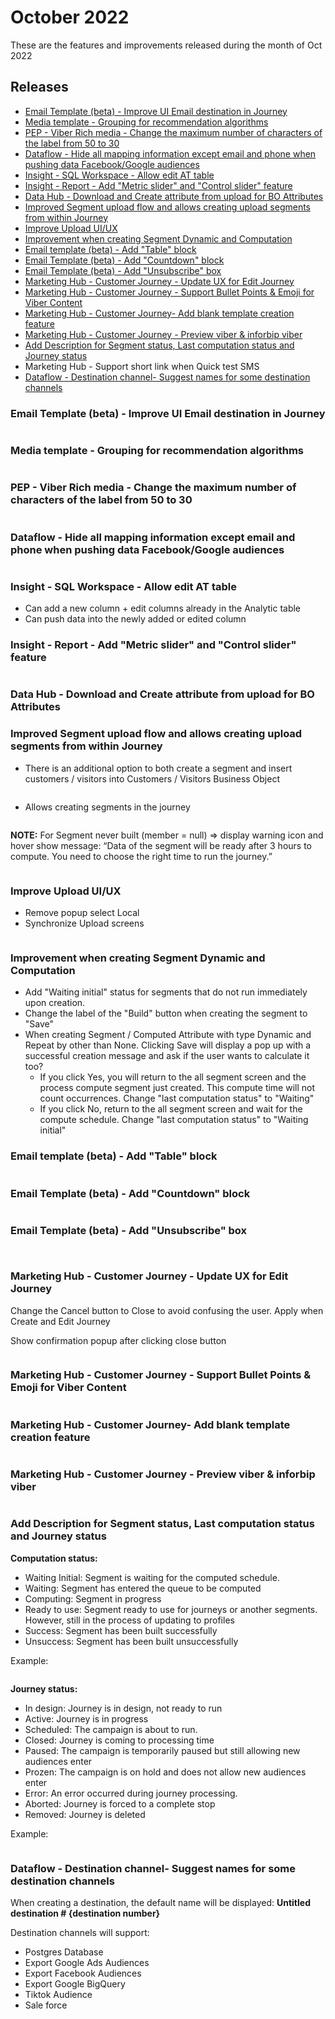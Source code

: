 # October 2022

These are the features and improvements released during the month of Oct 2022

## Releases

* [Email Template (beta) - Improve UI Email destination in Journey](october-2022.md#email-template-beta-improve-ui-email-destination-in-journey)
* [Media template - Grouping for recommendation algorithms](october-2022.md#media-template-grouping-for-recommendation-algorithms)
* [PEP - Viber Rich media -  Change the maximum number of characters of the label from 50 to 30](october-2022.md#pep-viber-rich-media-change-the-maximum-number-of-characters-of-the-label-from-50-to-30)
* [Dataflow - Hide all mapping information except email and phone when pushing data Facebook/Google audiences](october-2022.md#dataflow-hide-all-mapping-information-except-email-and-phone-when-pushing-data-facebook-google-audie)
* [Insight - SQL Workspace - Allow edit AT table](october-2022.md#insight-sqlworkspace-allow-edit-at-table)
* [Insight - Report - Add "Metric slider" and "Control slider" feature](october-2022.md#add-metric-slider-and-control-slider-feature)
* [Data Hub - Download and Create attribute from upload for BO Attributes](october-2022.md#data-hub-download-and-create-attribute-from-upload-for-bo-attributes)
* [Improved Segment upload flow and allows creating upload segments from within Journey](october-2022.md#improved-segment-upload-flow-and-allows-creating-upload-segments-from-within-journey)
* [Improve Upload UI/UX](october-2022.md#improve-upload-ui-ux)
* [Improvement when creating Segment Dynamic and Computation](october-2022.md#improvement-when-creating-segment-dynamic-and-computation)
* [Email template (beta) - Add "Table" block](october-2022.md#email-template-beta-add-table-block)
* [Email Template (beta) - Add "Countdown" block](october-2022.md#email-template-beta-add-countdown-block)
* [Email Template (beta) - Add "Unsubscribe" box](october-2022.md#email-template-beta-add-unsubscribe-box)
* [Marketing Hub - Customer Journey - Update UX for Edit Journey](october-2022.md#marketing-hub-customer-journey-update-ux-for-edit-journey)
* [Marketing Hub - Customer Journey - Support Bullet Points & Emoji for Viber Content](october-2022.md#marketing-hub-customer-journey-support-bullet-points-and-emoji-for-viber-content)
* [Marketing Hub - Customer Journey- Add blank template creation feature](october-2022.md#marketing-hub-customer-journey-add-blank-template)
* [Marketing Hub - Customer Journey - Preview viber & inforbip viber](october-2022.md#marketing-hub-customer-journey-preview-viber-and-inforbip-viber)
* [Add Description for Segment status, Last computation status and Journey status](october-2022.md#add-description-for-segment-status-last-computation-status-and-journey-status)
* Marketing Hub - Support short link when Quick test SMS
* [Dataflow - Destination channel- Suggest names for some destination channels](october-2022.md#dataflow-destination-channel-suggest-names-for-some-destination-channels)

### Email Template (beta) - Improve UI Email destination in Journey

<figure><img src="../../../.gitbook/assets/image (642).png" alt=""><figcaption></figcaption></figure>

### Media template - Grouping for recommendation algorithms

<figure><img src="../../../.gitbook/assets/image (1746).png" alt=""><figcaption></figcaption></figure>

### PEP - Viber Rich media -  Change the maximum number of characters of the label from 50 to 30

<figure><img src="../../../.gitbook/assets/image (680).png" alt=""><figcaption></figcaption></figure>

### Dataflow - Hide all mapping information except email and phone when pushing data Facebook/Google audiences

<figure><img src="../../../.gitbook/assets/image (991).png" alt=""><figcaption></figcaption></figure>

### Insight - SQL Workspace - Allow edit AT table

* Can add a new column + edit columns already in the Analytic table
* Can push data into the newly added or edited column

### Insight - Report - Add "Metric slider" and "Control slider" feature

<figure><img src="../../../.gitbook/assets/image (2105).png" alt=""><figcaption></figcaption></figure>



### Data Hub - Download and Create attribute from upload for BO Attributes

### Improved Segment upload flow and allows creating upload segments from within Journey

* There is an additional option to both create a segment and insert customers / visitors into Customers / Visitors Business Object

<figure><img src="../../../.gitbook/assets/image (2505).png" alt=""><figcaption></figcaption></figure>

* Allows creating segments in the journey

<figure><img src="../../../.gitbook/assets/image (1838).png" alt=""><figcaption></figcaption></figure>

**NOTE:** For Segment never built (member = null) => display warning icon and hover show message: “Data of the segment will be ready after 3 hours to compute. You need to choose the right time to run the journey.”

<figure><img src="../../../.gitbook/assets/image (2433).png" alt=""><figcaption></figcaption></figure>



### Improve Upload UI/UX

* Remove popup select Local
* Synchronize Upload screens

<figure><img src="../../../.gitbook/assets/image (1659).png" alt=""><figcaption></figcaption></figure>

### Improvement when creating Segment Dynamic and Computation

* Add "Waiting initial" status for segments that do not run immediately upon creation.
* Change the label of the "Build" button when creating the segment to "Save"
* When creating Segment / Computed Attribute with type Dynamic and Repeat by other than None. Clicking Save will display a pop up with a successful creation message and ask if the user wants to calculate it too?&#x20;
  * If you click Yes, you will return to the all segment screen and the process compute segment just created. This compute time will not count occurrences. Change "last computation status" to "Waiting"
  * If you click No, return to the all segment screen and wait for the compute schedule. Change "last computation status" to "Waiting initial"

### Email template (beta) - Add "Table" block

<figure><img src="../../../.gitbook/assets/image (430).png" alt=""><figcaption></figcaption></figure>

### Email Template (beta) - Add "Countdown" block

<figure><img src="../../../.gitbook/assets/image (1308).png" alt=""><figcaption></figcaption></figure>

### Email Template (beta) - Add "Unsubscribe" box

<figure><img src="../../../.gitbook/assets/image (2204).png" alt=""><figcaption></figcaption></figure>

<figure><img src="../../../.gitbook/assets/image (438).png" alt=""><figcaption></figcaption></figure>

### Marketing Hub - Customer Journey - Update UX for Edit Journey

Change the Cancel button to Close to avoid confusing the user. Apply when Create and Edit Journey

Show confirmation popup after clicking close button

<figure><img src="../../../.gitbook/assets/image (2394).png" alt=""><figcaption></figcaption></figure>

### Marketing Hub - Customer Journey - Support Bullet Points & Emoji for Viber Content

<figure><img src="../../../.gitbook/assets/image (2314).png" alt=""><figcaption></figcaption></figure>

### Marketing Hub - Customer Journey- Add blank template creation feature

<figure><img src="../../../.gitbook/assets/image (2499).png" alt=""><figcaption></figcaption></figure>

### Marketing Hub - Customer Journey - Preview viber & inforbip viber

<figure><img src="../../../.gitbook/assets/image (806).png" alt=""><figcaption></figcaption></figure>

### Add Description for Segment status, Last computation status and Journey status

**Computation status:**

* Waiting Initial: Segment is waiting for the computed schedule.
* Waiting: Segment has entered the queue to be computed
* Computing: Segment in progress
* Ready to use: Segment ready to use for journeys or another segments. However, still in the process of updating to profiles
* Success: Segment has been built successfully
* Unsuccess: Segment has been built unsuccessfully

Example:

<figure><img src="../../../.gitbook/assets/image (1833).png" alt=""><figcaption></figcaption></figure>

**Journey status:**

* In design: Journey is in design, not ready to run
* Active: Journey is in progress
* Scheduled: The campaign is about to run.
* Closed: Journey is coming to processing time
* Paused: The campaign is temporarily paused but still allowing new audiences enter
* Prozen: The campaign is on hold and does not allow new audiences enter
* Error: An error occurred during journey processing.
* Aborted: Journey is forced to a complete stop
* Removed: Journey is deleted

Example:

<figure><img src="../../../.gitbook/assets/image (2098).png" alt=""><figcaption></figcaption></figure>



### Dataflow - Destination channel- Suggest names for some destination channels

When creating a destination, the default name will be displayed: **Untitled destination # {destination number}**

Destination channels will support:&#x20;

* Postgres Database
* Export Google Ads Audiences
* Export Facebook Audiences
* Export Google BigQuery
* Tiktok Audience
* Sale force
